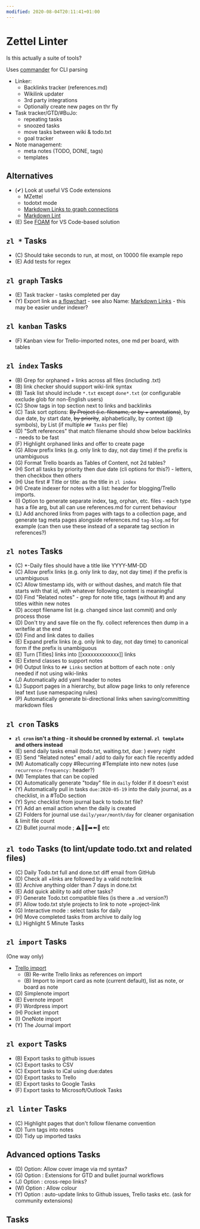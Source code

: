 ```yaml
---
modified: 2020-08-04T20:11:41+01:00
---
```


# Zettel Linter

Is this actually a suite of tools?

Uses [commander](https://github.com/tj/commander.js) for CLI parsing

* Linker:
  * Backlinks tracker (references.md)
  * Wikilink updater
  * 3rd party integrations
  * Optionally create new pages on thr fly
* Task tracker/GTD/#BuJo:
  * repeating tasks
  * snoozed tasks
  * move tasks between wiki & todo.txt
  * goal tracker
* Note management:
  * meta notes (TODO, DONE, tags)
  * templates

## Alternatives

* (✔) Look at useful VS Code extensions
  * MZettel
  * todotxt mode
  * [Markdown Links to graph connections](https://marketplace.visualstudio.com/items?itemName=tchayen.markdown-links)
  * [Markdown Lint](https://github.com/DavidAnson/vscode-markdownlint#configure)
* (E) See [FOAM](https://foambubble.github.io/foam/) for VS Code-based solution

## `zl *` Tasks

* (C) Should take seconds to run, at most, on 10000 file example repo 
* (E) Add tests for regex

## `zl graph` Tasks

* (E) Task tracker - tasks completed per day
* (Y) Export link as [a flowchart](https://mermaid-js.github.io/mermaid/#/flowchart) - see also Name: [Markdown Links](https://marketplace.visualstudio.com/items?itemName=tchayen.markdown-links) - this may be easier under indexer?

## `zl kanban` Tasks

* (F) Kanban view for Trello-imported notes, one md per board, with tables

## `zl index` Tasks

* (B) Grep for orphaned + links across all files (including .txt)
* (B) link checker should support wiki-link syntax
* (B) Task list should include `*.txt` except `done*.txt` (or configurable exclude glob for non-English users)
* (C) Show tags in top section next to links and backlinks
* (C) Task sort options: ~~By Project (i.e. filename, or by + annotations)~~, by due date, by start date, ~~by priority~~, alphabetically, by context (@ symbols), by List (if multiple `## Tasks` per file)
* (D) "Soft references" that match filename should show below backlinks - needs to be fast
* (F) Highlight orphaned links and offer to create page 
* (G) Allow prefix links (e.g. only link to day, not day time) if the prefix is unambiguous 
* (G) Format Trello boards as Tables of Content, not 2d tables? 
* (H) Sort all tasks by priority then due date (cli options for this?) - letters, then checkbox then others 
* (H) Use first # Title or title: as the title in `zl index` 
* (H) Create indexer for notes with a list: header for blogging/Trello imports. 
* (I) Option to generate separate index, tag, orphan, etc. files - each type has a file arg, but all can use references.md for current behaviour
* (L) Add anchored links from pages with tags to a collection page, and generate tag meta pages alongside references.md `tag-blog.md` for example (can then use these instead of a separate tag section in references?)

## `zl notes` Tasks

* (C) *-Daily files should have a title like YYYY-MM-DD
* (C) Allow prefix links (e.g. only link to day, not day time) if the prefix is unambiguous
* (C) Allow timestamp ids, with or without dashes, and match file that starts with that id, with whatever following content is meaningful
* (D) Find "Related notes" - grep for note title, tags (without #) and any titles within new notes 
* (D) accept filename list (e.g. changed since last commit) and only process those
* (D) Don't try and save file on the fly. collect references then dump in a writefile at the end
* (D) Find and link dates to dailies 
* (E) Expand prefix links (e.g. only link to day, not day time) to canonical form if the prefix is unambiguous
* (E) Turn [Titles] links into [[xxxxxxxxxxxxx]] links
* (E) Extend classes to support notes
* (H) Output links to `## Links` section at bottom of each note : only needed if not using wiki-links 
* (J) Automatically add yaml header to notes 
* (L) Support pages in a hierarchy, but allow page links to only reference leaf text (use namespacing rules)
* (P) Automatically generate bi-directional links when saving/committing markdown files

## `zl cron` Tasks

* **`zl cron` isn't a thing - it should be cronned by external. `zl template` and others instead** 
* (E) send daily tasks email (todo.txt, waiting.txt, due: ) every night
* (E) Send "Related notes" email / add to daily for each file recently added 
* (M) Automatically copy #Recurring #Template into new notes (use `recurrence-frequency:` header?)
* (M) Templates that can be copied 
* (X) Automatically generate "today" file in `daily` folder if it doesn't exist 
* (Y) Automatically pull in tasks `due:2020-05-19` into the daily journal, as a checklist, in a #ToDo section 
* (Y) Sync checklist from journal back to todo.txt file? 
* (Y) Add an email action when the daily is created 
* (Z) Folders for journal use `daily/year/month/day` for cleaner organisation & limit file count
* (Z) Bullet journal mode ; :warning::small_orange_diamond::negative_squared_cross_mark::arrow_right::arrow_left::radio_button: etc 

## `zl todo` Tasks (to lint/update todo.txt and related files)

* (C) Daily Todo.txt full and done.txt diff email from GitHub
* (D) Check all +links are followed by a valid note:link 
* (E) Archive anything older than 7 days in done.txt 
* (E) Add quick ability to add other tasks? 
* (F) Generate Todo.txt compatible files (is there a `.md` version?) 
* (F) Allow todo.txt style projects to link to note +project-link
* (G) Interactive mode : select tasks for daily 
* (H) Move completed tasks from archive to daily log 
* (L) Highlight 5 Minute Tasks 

## `zl import` Tasks

(One way only)

* [Trello import](https://developer.atlassian.com/cloud/trello/rest/#api-cards-id-actions-get)
  * (B) Re-write Trello links as references on import 
  * (B) Import to import card as note (current default), list as note, or board as note
* (D) Simplenote import 
* (E) Evernote import 
* (F) Wordpress import 
* (H) Pocket import 
* (I) OneNote import 
* (Y) The Journal import 

## `zl export` Tasks

* (B) Export tasks to github issues
* (C) Export tasks to CSV
* (C) Export tasks to iCal using due:dates
* (D) Export tasks to Trello
* (E) Export tasks to Google Tasks
* (F) Export tasks to Microsoft/Outlook Tasks

## `zl linter` Tasks

* (C) Highlight pages that don't follow filename convention 
* (D) Turn tags into notes
* (D) Tidy up imported tasks

## Advanced options Tasks

* (D) Option: Allow cover image via md syntax? 
* (G) Option : Extensions for GTD and bullet journal workflows 
* (J) Option : cross-repo links? 
* (W) Option : Allow colour 
* (Y) Option : auto-update links to Github issues, Trello tasks etc. (ask for community extensions) 

## Tasks

